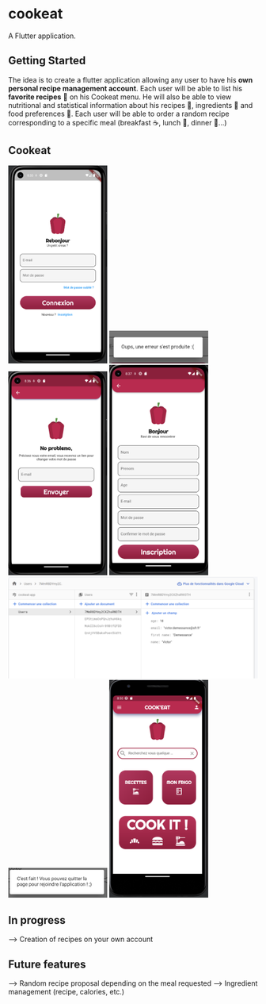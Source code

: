 # cookeat 
A Flutter application.

## Getting Started
The idea is to create a flutter application allowing any user to have his **own personal recipe management account**. Each user will be able to list his **favorite recipes** :fork_and_knife: on his Cookeat menu. He will also be able to view nutritional and statistical information about his recipes :curry:, ingredients :bread: and food preferences :pizza:. Each user will be able to order a random recipe corresponding to a specific meal (breakfast :coffee:, lunch :hamburger:, dinner :ramen:...)

## Cookeat 
<img src=screenshot/connexion_screen.png width=200>
<img src=screenshot/connexion_error.png width=200>
<img src=screenshot/forgotpass_screen.png width=200>
<img src=screenshot/register_screen.png width=200>
<img src=screenshot/firebase_auth.png width=600>
<img src=screenshot/successful_inscription.png width=200>
<img src=screenshot/home_page.png width=200>




## In progress
--> Creation of recipes on your own account

## Future features
--> Random recipe proposal depending on the meal requested
--> Ingredient management (recipe, calories, etc.)
